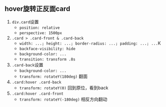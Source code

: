 
## hover旋转正反面card
1. `div.card`设置
    * `position: relative`
    * `perspective: 1500px`
2. `.card > .card-front & .card-back`
    * `width: ...; height: ...; border-radius: ...; padding: ...; ...`K
    * `backface-visibility: hide`
    * `background-color: ...`
    * `transition: transform .8s`
3. `.card-back`设置
    * `background-color: ...`
    * `transform: rotateY(180deg)` 翻面
4. `.card:hover .card-back`
    * `transform: rotateY(0)` 回到原位，看到back
5. `.card:hover .card-front`
    * `transform: rotateY(-180deg)` 相反方向翻动
